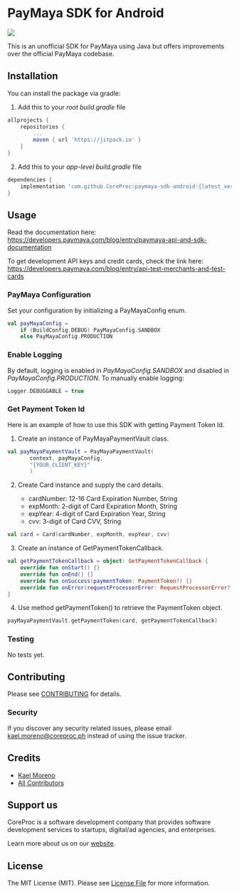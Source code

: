 # PayMaya SDK for Android

[![](https://jitpack.io/v/CoreProc/paymaya-sdk-android.svg)](https://jitpack.io/#CoreProc/paymaya-sdk-android)

This is an unofficial SDK for PayMaya using Java but offers improvements over the official PayMaya codebase. 

## Installation

You can install the package via gradle:

1. Add this to your *root build.gradle* file
```gradle
allprojects {
    repositories {
        ...
        maven { url 'https://jitpack.io' }
    }
}
```

2. Add this to your *app-level build.gradle* file
```gradle
dependencies {
    implementation 'com.github.CoreProc:paymaya-sdk-android:{latest_version}'
}
```

## Usage

Read the documentation here:
https://developers.paymaya.com/blog/entry/paymaya-api-and-sdk-documentation

To get development API keys and credit cards, check the link here:
https://developers.paymaya.com/blog/entry/api-test-merchants-and-test-cards

### PayMaya Configuration

Set your configuration by initializing a PayMayaConfig enum.

``` kotlin
val payMayaConfig =
    if (BuildConfig.DEBUG) PayMayaConfig.SANDBOX
    else PayMayaConfig.PRODUCTION
```

### Enable Logging

By default, logging is enabled in *PayMayaConfig.SANDBOX* and disabled in *PayMayaConfig.PRODUCTION*. To manually enable logging:
```kotlin
Logger.DEBUGGABLE = true
```

### Get Payment Token Id

Here is an example of how to use this SDK with getting Payment Token Id.

1. Create an instance of PayMayaPaymentVault class.
``` kotlin
val payMayaPaymentVault = PayMayaPaymentVault(
       context, payMayaConfig,
       "{YOUR_CLIENT_KEY}"
       )
```

2. Create Card instance and supply the card details.

    * cardNumber: 12-16 Card Expiration Number, String
    * expMonth: 2-digit of Card Expiration Month, String
    * expYear: 4-digit of Card Expiration Year, String
    * cvv: 3-digit of Card CVV, String
    
``` kotlin
val card = Card(cardNumber, expMonth, expYear, cvv)
```

3. Create an instance of GetPaymentTokenCallback.
``` kotlin
val getPaymentTokenCallback = object: GetPaymentTokenCallback {
    override fun onStart() {}
    override fun onEnd() {}
    override fun onSuccess(paymentToken: PaymentToken?) {}
    override fun onError(requestProcessorError: RequestProcessorError?) {}
}
```

4. Use method getPaymentToken() to retrieve the PaymentToken object.
``` kotlin
payMayaPaymentVault.getPaymentToken(card, getPaymentTokenCallback)
```


### Testing

No tests yet.

## Contributing

Please see [CONTRIBUTING](CONTRIBUTING.md) for details.

### Security

If you discover any security related issues, please email kael.moreno@coreproc.ph instead of using the issue tracker.

## Credits

- [Kael Moreno](https://github.com/kaelitokael)
- [All Contributors](../../contributors)

## Support us

CoreProc is a software development company that provides software development services to startups, digital/ad agencies, and enterprises.

Learn more about us on our [website](https://coreproc.com).

## License

The MIT License (MIT). Please see [License File](LICENSE.md) for more information.
